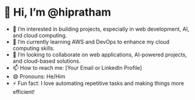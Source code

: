 # 👋 Hi, I’m @hipratham  
- 👀 I’m interested in building projects, especially in web development, AI, and cloud computing.  
- 🌱 I’m currently learning AWS and DevOps to enhance my cloud computing skills.  
- 💞️ I’m looking to collaborate on web applications, AI-powered projects, and cloud-based solutions.  
- 📫 How to reach me: [Your Email or LinkedIn Profile]  
- 😄 Pronouns: He/Him  
- ⚡ Fun fact: I love automating repetitive tasks and making things more efficient!  
